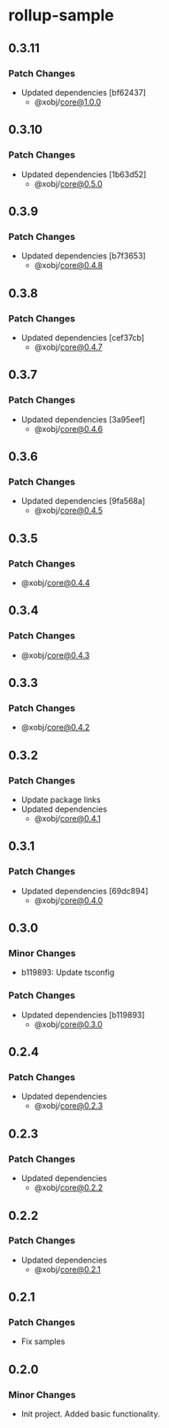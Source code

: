 # rollup-sample

## 0.3.11

### Patch Changes

- Updated dependencies [bf62437]
  - @xobj/core@1.0.0

## 0.3.10

### Patch Changes

- Updated dependencies [1b63d52]
  - @xobj/core@0.5.0

## 0.3.9

### Patch Changes

- Updated dependencies [b7f3653]
  - @xobj/core@0.4.8

## 0.3.8

### Patch Changes

- Updated dependencies [cef37cb]
  - @xobj/core@0.4.7

## 0.3.7

### Patch Changes

- Updated dependencies [3a95eef]
  - @xobj/core@0.4.6

## 0.3.6

### Patch Changes

- Updated dependencies [9fa568a]
  - @xobj/core@0.4.5

## 0.3.5

### Patch Changes

- @xobj/core@0.4.4

## 0.3.4

### Patch Changes

- @xobj/core@0.4.3

## 0.3.3

### Patch Changes

- @xobj/core@0.4.2

## 0.3.2

### Patch Changes

- Update package links
- Updated dependencies
  - @xobj/core@0.4.1

## 0.3.1

### Patch Changes

- Updated dependencies [69dc894]
  - @xobj/core@0.4.0

## 0.3.0

### Minor Changes

- b119893: Update tsconfig

### Patch Changes

- Updated dependencies [b119893]
  - @xobj/core@0.3.0

## 0.2.4

### Patch Changes

- Updated dependencies
  - @xobj/core@0.2.3

## 0.2.3

### Patch Changes

- Updated dependencies
  - @xobj/core@0.2.2

## 0.2.2

### Patch Changes

- Updated dependencies
  - @xobj/core@0.2.1

## 0.2.1

### Patch Changes

- Fix samples

## 0.2.0

### Minor Changes

- Init project. Added basic functionality.
